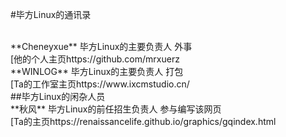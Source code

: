 #毕方Linux的通讯录

<br>
**Cheneyxue** 毕方Linux的主要负责人 外事 
<br>
[他的个人主页https://github.com/mrxuerz
<br>
**WINLOG**    毕方Linux的主要负责人 打包 
<br>
[Ta的工作室主页https://www.ixcmstudio.cn/
<br>
##毕方Linux的闲杂人员
<br>
**秋风** 毕方Linux的前任招生负责人 参与编写该网页 
<br>
[Ta的主页https://renaissancelife.github.io/graphics/gqindex.html
